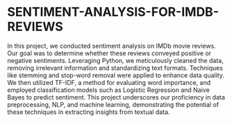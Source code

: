 # SENTIMENT-ANALYSIS-FOR-IMDB-REVIEWS
In this project, we conducted sentiment analysis on IMDb movie reviews. Our goal was to determine whether these reviews conveyed positive or negative sentiments. Leveraging Python, we meticulously cleaned the data, removing irrelevant information and standardizing text formats. Techniques like stemming and stop-word removal were applied to enhance data quality. We then utilized TF-IDF, a method for evaluating word importance, and employed classification models such as Logistic Regression and Naive Bayes to predict sentiment. This project underscores our proficiency in data preprocessing, NLP, and machine learning, demonstrating the potential of these techniques in extracting insights from textual data.
